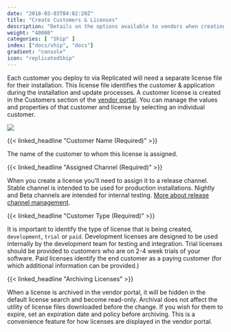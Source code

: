 ```yaml
---
date: "2018-03-03T04:02:20Z"
title: "Create Customers & Licenses"
description: "Details on the options available to vendors when creating a license for an end customer's upcoming installation."
weight: "40008"
categories: [ "Ship" ]
index: ["docs/ship", "docs"]
gradient: "console"
icon: "replicatedShip"
---
```


Each customer you deploy to via Replicated will need a separate license file for their installation. This license file identifies the customer & application during the installation and update processes. A customer license is created in the Customers section of the [vendor portal](https://vendor.replicated.com/customers). You can manage the values and properties of that customer and license by selecting an individual customer.

![](/images/post-screens/create-customer-ship.png)

{{< linked_headline "Customer Name (Required)" >}}

The name of the customer to whom this license is assigned.

{{< linked_headline "Assigned Channel (Required)" >}}

When you create a license you'll need to assign it to a release channel.  Stable channel is intended to be used for production installations.  Nightly and Beta channels are intended for internal testing. [More about release channel management](/docs/getting-started/manage-releases/).

{{< linked_headline "Customer Type (Required)" >}}

It is important to identify the type of license that is being created, `development`, `trial` or `paid`. Development licenses are designed to be used internally by the development team for testing and integration. Trial licenses should be provided to customers who are on 2-4 week trials of your software. Paid licenses identify the end customer as a paying customer (for which additional information can be provided.)

{{< linked_headline "Archiving Licenses" >}}

When a license is archived in the vendor portal, it will be hidden in the default license search and become read-only. Archival does not affect the utility of license files downloaded before the change. If you wish for them to expire, set an expiration date and policy before archiving. This is a convenience feature for how licenses are displayed in the vendor portal.
